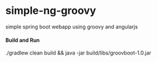 # simple-ng-groovy
simple spring boot webapp using groovy and angularjs

#### Build and Run

./gradlew clean build && java -jar build/libs/groovboot-1.0.jar
